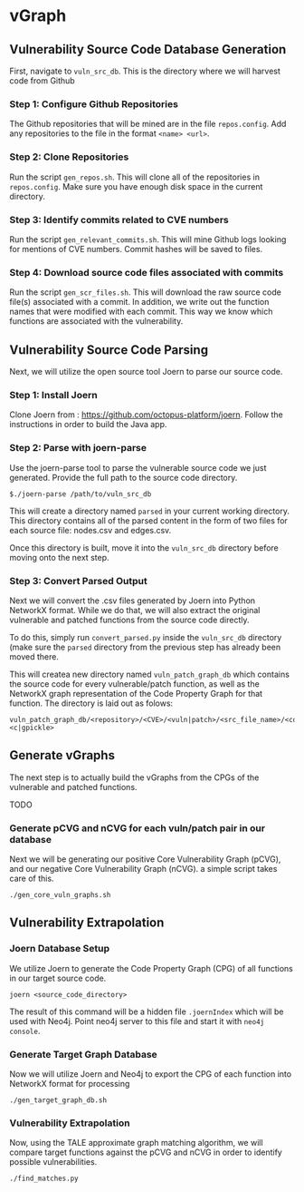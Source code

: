 # vGraph

## Vulnerability Source Code Database Generation

First, navigate to ```vuln_src_db```.  This is the directory where we will harvest code from Github

### Step 1: Configure Github Repositories

The Github repositories that will be mined are in the file `repos.config`.  Add any repositories to the file in the format `<name> <url>`.

### Step 2: Clone Repositories

Run the script `gen_repos.sh`.  This will clone all of the repositories in `repos.config`.  Make sure you have enough disk space in the current directory.

### Step 3: Identify commits related to CVE numbers

Run the script `gen_relevant_commits.sh`.  This will mine Github logs looking for mentions of CVE numbers.  Commit hashes will be saved to files.

### Step 4: Download source code files associated with commits

Run the script `gen_scr_files.sh`.  This will download the raw source code file(s) associated with a commit.  In addition, we write out the function names that were modified with each commit.  This way we know which functions are associated with the vulnerability.

## Vulnerability Source Code Parsing

Next, we will utilize the open source tool Joern to parse our source code.

### Step 1: Install Joern

Clone Joern from : https://github.com/octopus-platform/joern.  Follow the instructions in order to build the Java app.

### Step 2: Parse with joern-parse

Use the joern-parse tool to parse the vulnerable source code we just generated.  Provide the full path to the source code directory.
```
$./joern-parse /path/to/vuln_src_db
```
This will create a directory named `parsed` in your current working directory.  This directory contains all of the parsed content in the form of two files for each source file: nodes.csv and edges.csv.  

Once this directory is built, move it into the `vuln_src_db` directory before moving onto the next step.

### Step 3: Convert Parsed Output

Next we will convert the .csv files generated by Joern into Python NetworkX format.  While we do that, we will also extract the original vulnerable and patched functions from the source code directly.

To do this, simply run `convert_parsed.py` inside the `vuln_src_db` directory (make sure the `parsed` directory from the previous step has already been moved there.

This will createa  new directory named `vuln_patch_graph_db` which contains the source code for every vulnerable/patch function, as well as the NetworkX graph representation of the Code Property Graph for that function.  The directory is laid out as folows:
```
vuln_patch_graph_db/<repository>/<CVE>/<vuln|patch>/<src_file_name>/<code|graph>/<function_name>.<c|gpickle>
```

## Generate vGraphs

The next step is to actually build the vGraphs from the CPGs of the vulnerable and patched functions.

TODO

### Generate pCVG and nCVG for each vuln/patch pair in our database

Next we will be generating our positive Core Vulnerability Graph (pCVG), and our negative Core Vulnerability Graph (nCVG).  a simple script takes care of this.

```
./gen_core_vuln_graphs.sh
```

## Vulnerability Extrapolation

### Joern Database Setup

We utilize Joern to generate the Code Property Graph (CPG) of all functions in our target source code.

```
joern <source_code_directory>
```

The result of this command will be a hidden file ```.joernIndex``` which will be used with Neo4j.  Point neo4j server to this file and start it with ```neo4j console```.

### Generate Target Graph Database

Now we will utilize Joern and Neo4j to export the CPG of each function into NetworkX format for processing

```
./gen_target_graph_db.sh
```

### Vulnerability Extrapolation

Now, using the TALE approximate graph matching algorithm, we will compare target functions against the pCVG and nCVG in order to identify possible vulnerabilities.

```
./find_matches.py
```
